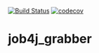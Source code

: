 [![Build Status](https://app.travis-ci.com/i1rr/job4j_grabber.svg?branch=master)](https://app.travis-ci.com/github/i1rr/job4j_grabber)
[![codecov](https://codecov.io/gh/i1rr/job4j_grabber/branch/main/graph/badge.svg?token=Z6SFuKC7kO)](https://codecov.io/gh/i1rr/job4j_grabber)
# job4j_grabber